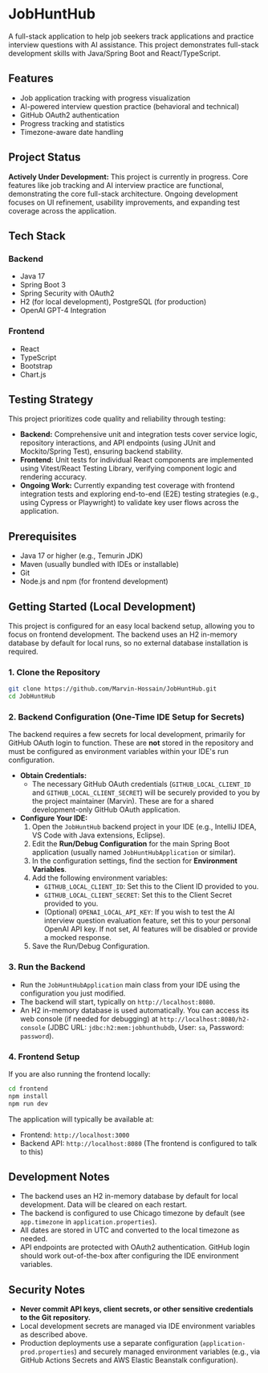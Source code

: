 # JobHuntHub
A full-stack application to help job seekers track applications and practice interview questions with AI assistance. This project demonstrates full-stack development skills with Java/Spring Boot and React/TypeScript.

## Features
- Job application tracking with progress visualization
- AI-powered interview question practice (behavioral and technical)
- GitHub OAuth2 authentication
- Progress tracking and statistics
- Timezone-aware date handling

## Project Status
**Actively Under Development:** This project is currently in progress. Core features like job tracking and AI interview practice are functional, demonstrating the core full-stack architecture. Ongoing development focuses on UI refinement, usability improvements, and expanding test coverage across the application.

## Tech Stack
### Backend
- Java 17
- Spring Boot 3
- Spring Security with OAuth2
- H2 (for local development), PostgreSQL (for production)
- OpenAI GPT-4 Integration

### Frontend
- React
- TypeScript
- Bootstrap
- Chart.js

## Testing Strategy
This project prioritizes code quality and reliability through testing:

*   **Backend:** Comprehensive unit and integration tests cover service logic, repository interactions, and API endpoints (using JUnit and Mockito/Spring Test), ensuring backend stability.
*   **Frontend:** Unit tests for individual React components are implemented using Vitest/React Testing Library, verifying component logic and rendering accuracy.
*   **Ongoing Work:** Currently expanding test coverage with frontend integration tests and exploring end-to-end (E2E) testing strategies (e.g., using Cypress or Playwright) to validate key user flows across the application.

## Prerequisites
- Java 17 or higher (e.g., Temurin JDK)
- Maven (usually bundled with IDEs or installable)
- Git
- Node.js and npm (for frontend development)

## Getting Started (Local Development)
This project is configured for an easy local backend setup, allowing you to focus on frontend development. The backend uses an H2 in-memory database by default for local runs, so no external database installation is required.

### 1. Clone the Repository
```bash
git clone https://github.com/Marvin-Hossain/JobHuntHub.git
cd JobHuntHub
```

### 2. Backend Configuration (One-Time IDE Setup for Secrets)
The backend requires a few secrets for local development, primarily for GitHub OAuth login to function. These are **not** stored in the repository and must be configured as environment variables within your IDE's run configuration.

*   **Obtain Credentials:**
    *   The necessary GitHub OAuth credentials (`GITHUB_LOCAL_CLIENT_ID` and `GITHUB_LOCAL_CLIENT_SECRET`) will be securely provided to you by the project maintainer (Marvin). These are for a shared development-only GitHub OAuth application.
*   **Configure Your IDE:**
    1.  Open the `JobHuntHub` backend project in your IDE (e.g., IntelliJ IDEA, VS Code with Java extensions, Eclipse).
    2.  Edit the **Run/Debug Configuration** for the main Spring Boot application (usually named `JobHuntHubApplication` or similar).
    3.  In the configuration settings, find the section for **Environment Variables**.
    4.  Add the following environment variables:
        *   `GITHUB_LOCAL_CLIENT_ID`: Set this to the Client ID provided to you.
        *   `GITHUB_LOCAL_CLIENT_SECRET`: Set this to the Client Secret provided to you.
        *   (Optional) `OPENAI_LOCAL_API_KEY`: If you wish to test the AI interview question evaluation feature, set this to your personal OpenAI API key. If not set, AI features will be disabled or provide a mocked response.
    5.  Save the Run/Debug Configuration.

### 3. Run the Backend
*   Run the `JobHuntHubApplication` main class from your IDE using the configuration you just modified.
*   The backend will start, typically on `http://localhost:8080`.
*   An H2 in-memory database is used automatically. You can access its web console (if needed for debugging) at `http://localhost:8080/h2-console` (JDBC URL: `jdbc:h2:mem:jobhunthubdb`, User: `sa`, Password: `password`).

### 4. Frontend Setup
If you are also running the frontend locally:
```bash
cd frontend
npm install
npm run dev
```

The application will typically be available at:
- Frontend: `http://localhost:3000`
- Backend API: `http://localhost:8080` (The frontend is configured to talk to this)

## Development Notes
- The backend uses an H2 in-memory database by default for local development. Data will be cleared on each restart.
- The backend is configured to use Chicago timezone by default (see `app.timezone` in `application.properties`).
- All dates are stored in UTC and converted to the local timezone as needed.
- API endpoints are protected with OAuth2 authentication. GitHub login should work out-of-the-box after configuring the IDE environment variables.

## Security Notes
- **Never commit API keys, client secrets, or other sensitive credentials to the Git repository.**
- Local development secrets are managed via IDE environment variables as described above.
- Production deployments use a separate configuration (`application-prod.properties`) and securely managed environment variables (e.g., via GitHub Actions Secrets and AWS Elastic Beanstalk configuration).